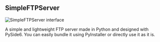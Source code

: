 ## SimpleFTPServer
![SimpleFTPServer interface](https://github.com/skykery/[reponame]/blob/main/app_image.png?raw=true)

A simple and lightweight FTP server made in Python and designed with PySide6.
You can easily bundle it using PyInstaller or directly use it as it is.